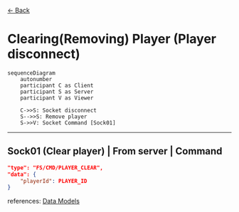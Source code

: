 [<- Back](../index.md)

# Clearing(Removing) Player (Player disconnect)

```mermaid
sequenceDiagram
    autonumber
    participant C as Client
    participant S as Server
    participant V as Viewer

    C->>S: Socket disconnect
    S-->>S: Remove player
    S->>V: Socket Command [Sock01]
```

---

## Sock01 (Clear player) | From server | Command

```json
"type": "FS/CMD/PLAYER_CLEAR",
"data": {
    "playerId": PLAYER_ID
}
```

references: [Data Models](../../../../libs/models/src/lib/sockets)
